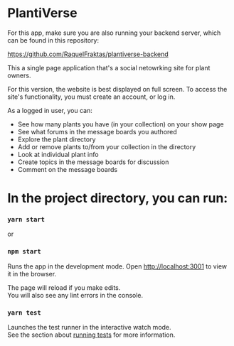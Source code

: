 # PlantiVerse
For this app, make sure you are also running your backend server, which can be found in this repository:

https://github.com/RaquelFraktas/plantiverse-backend

This a single page application that's a social netowrking site for plant owners. 

For this version, the website is best displayed on full screen. To access the site's functionality, you must create an account, or log in. 

As a logged in user, you can:
 * See how many plants you have (in your collection) on your show page
 * See what forums in the message boards you authored 
 * Explore the plant directory
 * Add or remove plants to/from your collection in the directory
 * Look at individual plant info
 * Create topics in the message boards for discussion
 * Comment on the message boards

# In the project directory, you can run:

### `yarn start`
or 
### `npm start`

Runs the app in the development mode.
Open [http://localhost:3001](http://localhost:3001) to view it in the browser.

The page will reload if you make edits.\
You will also see any lint errors in the console.

### `yarn test`

Launches the test runner in the interactive watch mode.\
See the section about [running tests](https://facebook.github.io/create-react-app/docs/running-tests) for more information.
